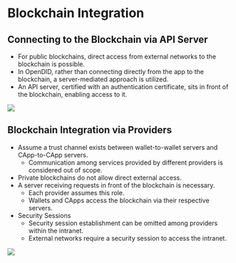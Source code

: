 # Blockchain Integration
## Connecting to the Blockchain via API Server
- For public blockchains, direct access from external networks to the blockchain is possible.
- In OpenDID, rather than connecting directly from the app to the blockchain, a server-mediated approach is utilized.
- An API server, certified with an authentication certificate, sits in front of the blockchain, enabling access to it.

![](../../assets/api_blockcahin_connect.png)

## Blockchain Integration via Providers
- Assume a trust channel exists between wallet-to-wallet servers and CApp-to-CApp servers.
    - Communication among services provided by different providers is considered out of scope.
- Private blockchains do not allow direct external access.
- A server receiving requests in front of the blockchain is necessary.
    - Each provider assumes this role.
    - Wallets and CApps access the blockchain via their respective servers.
- Security Sessions
    - Security session establishment can be omitted among providers within the intranet.
    - External networks require a security session to access the intranet.

![](../../assets/entity_blockchain_connect.png)
